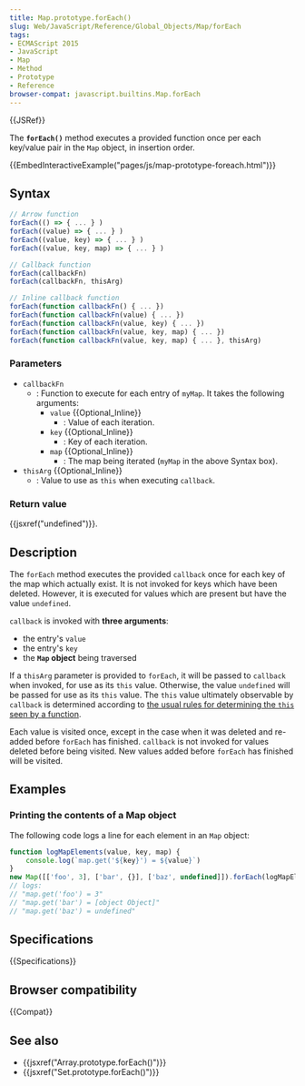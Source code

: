 ```yaml
---
title: Map.prototype.forEach()
slug: Web/JavaScript/Reference/Global_Objects/Map/forEach
tags:
- ECMAScript 2015
- JavaScript
- Map
- Method
- Prototype
- Reference
browser-compat: javascript.builtins.Map.forEach
---
```

{{JSRef}}

The **`forEach()`** method executes a provided function once per each key/value
pair in the `Map` object, in insertion order.

{{EmbedInteractiveExample("pages/js/map-prototype-foreach.html")}}

## Syntax

```js
// Arrow function
forEach(() => { ... } )
forEach((value) => { ... } )
forEach((value, key) => { ... } )
forEach((value, key, map) => { ... } )

// Callback function
forEach(callbackFn)
forEach(callbackFn, thisArg)

// Inline callback function
forEach(function callbackFn() { ... })
forEach(function callbackFn(value) { ... })
forEach(function callbackFn(value, key) { ... })
forEach(function callbackFn(value, key, map) { ... })
forEach(function callbackFn(value, key, map) { ... }, thisArg)
```

### Parameters

- `callbackFn`
  - : Function to execute for each entry of `myMap`. It takes the following
    arguments:
    - `value` {{Optional_Inline}}
      - : Value of each iteration.
    - `key` {{Optional_Inline}}
      - : Key of each iteration.
    - `map` {{Optional_Inline}}
      - : The map being iterated (`myMap` in the above Syntax box).
- `thisArg` {{Optional_Inline}}
  - : Value to use as `this` when executing `callback`.

### Return value

{{jsxref("undefined")}}.

## Description

The `forEach` method executes the provided `callback` once for each key of the
map which actually exist. It is not invoked for keys which have been deleted.
However, it is executed for values which are present but have the value
`undefined`.

`callback` is invoked with **three arguments**:

- the entry's `value`
- the entry's `key`
- the **`Map` object** being traversed

If a `thisArg` parameter is provided to `forEach`, it will be passed to
`callback` when invoked, for use as its `this` value. Otherwise, the value
`undefined` will be passed for use as its `this` value. The `this` value
ultimately observable by `callback` is determined according to
[the usual rules for determining the `this` seen by a function](/en-US/docs/Web/JavaScript/Reference/Operators/this).

Each value is visited once, except in the case when it was deleted and re-added
before `forEach` has finished. `callback` is not invoked for values deleted
before being visited. New values added before `forEach` has finished will be
visited.

## Examples

### Printing the contents of a Map object

The following code logs a line for each element in an `Map` object:

```js
function logMapElements(value, key, map) {
    console.log(`map.get('${key}') = ${value}`)
}
new Map([['foo', 3], ['bar', {}], ['baz', undefined]]).forEach(logMapElements)
// logs:
// "map.get('foo') = 3"
// "map.get('bar') = [object Object]"
// "map.get('baz') = undefined"
```

## Specifications

{{Specifications}}

## Browser compatibility

{{Compat}}

## See also

- {{jsxref("Array.prototype.forEach()")}}
- {{jsxref("Set.prototype.forEach()")}}
